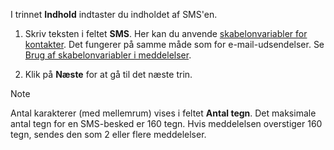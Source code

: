 <!-- markdownlint-disable-file MD041 -->
I trinnet **Indhold** indtaster du indholdet af SMS'en.

1. Skriv teksten i feltet **SMS**. Her kan du anvende [skabelonvariabler for kontakter][1]. Det fungerer på samme måde som for e-mail-udsendelser. Se [Brug af skabelonvariabler i meddelelser][2].

2. Klik på **Næste** for at gå til det næste trin.

> [!NOTE]
> Antal karakterer (med mellemrum) vises i feltet **Antal tegn**. Det maksimale antal tegn for en SMS-besked er 160 tegn. Hvis meddelelsen overstiger 160 tegn, sendes den som 2 eller flere meddelelser.

<!-- Referenced links -->
[1]: ../../../../../document/templates/variables/for-selected-contact.md
[2]: ../../../../learn/editor.md#variables

<!-- Referenced images -->
